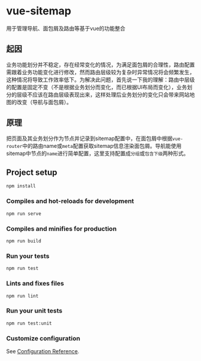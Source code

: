 # vue-sitemap

用于管理导航、面包屑及路由等基于vue的功能整合

## 起因

业务功能划分并不稳定，存在经常变化的情况，为满足面包屑的合理性，路由配置需跟着业务功能变化进行修改，然而路由层级较为复杂时异常情况将会频繁发生，这种情况将导致工作效率低下。为解决此问题，首先说一下我的理解：路由中层级的配置是固定不变（不是根据业务划分而变化，而已根据UI布局而变化），业务划分的层级不应该在路由层级表现出来，这样处理后业务划分的变化只会带来网站地图的改变（导航与面包屑）。

## 原理

把页面及其业务划分作为节点并记录到sitemap配置中，在面包屑中根据`vue-router`中的路由name或`meta`配置获取sitemap信息渲染面包屑。导航能使用sitemap中节点的`name`进行简单配置，这里支持配置成`分组`或`包含下级`两种形式。

## Project setup
```
npm install
```

### Compiles and hot-reloads for development
```
npm run serve
```

### Compiles and minifies for production
```
npm run build
```

### Run your tests
```
npm run test
```

### Lints and fixes files
```
npm run lint
```

### Run your unit tests
```
npm run test:unit
```

### Customize configuration
See [Configuration Reference](https://cli.vuejs.org/config/).
